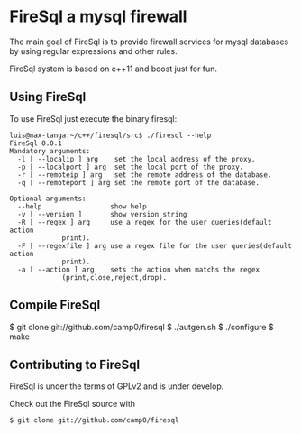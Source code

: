 FireSql a mysql firewall 
=========

The main goal of FireSql is to provide firewall services for
mysql databases by using regular expressions and other rules.

FireSql system is based on c++11 and boost just for fun. 

Using FireSql 
---------------

To use FireSql just execute the binary firesql:


	luis@max-tanga:~/c++/firesql/src$ ./firesql --help
	FireSql 0.0.1
	Mandatory arguments:
	  -l [ --localip ] arg    set the local address of the proxy.
	  -p [ --localport ] arg  set the local port of the proxy.
	  -r [ --remoteip ] arg   set the remote address of the database.
	  -q [ --remoteport ] arg set the remote port of the database.

	Optional arguments:
	  --help                 show help
	  -v [ --version ]       show version string
	  -R [ --regex ] arg     use a regex for the user queries(default action 
				 print).
	  -F [ --regexfile ] arg use a regex file for the user queries(default action 
				 print).
	  -a [ --action ] arg    sets the action when matchs the regex 
				 (print,close,reject,drop).

Compile FireSql
----------------

$ git clone git://github.com/camp0/firesql
$ ./autgen.sh
$ ./configure
$ make


Contributing to FireSql 
-------------------------

FireSql is under the terms of GPLv2 and is under develop.

Check out the FireSql source with 

    $ git clone git://github.com/camp0/firesql
